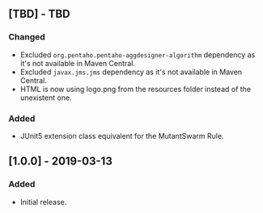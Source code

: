 ## [TBD] - TBD
### Changed
- Excluded `org.pentaho.pentaho-aggdesigner-algorithm` dependency as it's not available in Maven Central.
- Excluded `javax.jms.jms` dependency as it's not available in Maven Central.
- HTML is now using logo.png from the resources folder instead of the unexistent one.

### Added
- JUnit5 extension class equivalent for the MutantSwarm Rule.

## [1.0.0] - 2019-03-13
### Added
- Initial release.
